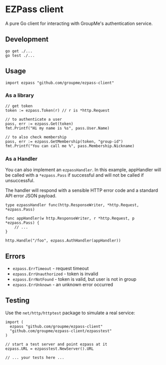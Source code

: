 # EZPass client

A pure Go client for interacting with GroupMe's authentication service.

## Development

    go get ./...
    go test ./...

## Usage

    import ezpass "github.com/groupme/ezpass-client"

### As a library

    // get token
    token := ezpass.Token(r) // r is *http.Request

    // to authenticate a user
    pass, err := ezpass.Get(token)
    fmt.Printf("Hi my name is %s", pass.User.Name)

    // to also check membership
    pass, err := ezpass.GetMembership(token, "group-id")
    fmt.Printf("You can call me %", pass.Membership.Nickname)

### As a Handler

You can also implement an `ezpassHandler`. In this example, appHandler will be
called with a `*ezpass.Pass` if successful and will not be called if
unsuccessful.

The handler will respond with a sensible HTTP error code and a standard
API error JSON payload.

    type ezpassHandler func(http.ResponseWriter, *http.Request, *ezpass.Pass)

    func appHandler(w http.ResponseWriter, r *http.Request, p *ezpass.Pass) {
        // ...
    }

    http.Handle("/foo", ezpass.AuthHandler(appHandler))

## Errors

* `ezpass.ErrTimeout` - request timeout
* `ezpass.ErrUnauthorized` - token is invalid
* `ezpass.ErrNotFound` - token is valid, but user is not in group
* `ezpass.ErrUnknown` - an unknown error occurred

## Testing

Use the `net/http/httptest` package to simulate a real service:

    import (
      ezpass "github.com/groupme/ezpass-client"
      "github.com/groupme/ezpass-client/ezpasstest"
    )

    // start a test server and point ezpass at it
    ezpass.URL = ezpasstest.NewServer().URL

    // ... your tests here ...

